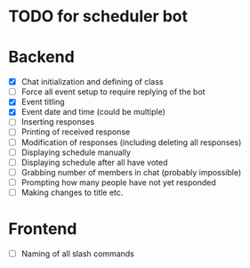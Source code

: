 # TODO for scheduler bot
# Backend
- [x] Chat initialization and defining of class
- [ ] Force all event setup to require replying of the bot
- [x] Event titling
- [x] Event date and time (could be multiple)
- [ ] Inserting responses
- [ ] Printing of received response
- [ ] Modification of responses (including deleting all responses)
- [ ] Displaying schedule manually
- [ ] Displaying schedule after all have voted
- [ ] Grabbing number of members in chat (probably impossible)
- [ ] Prompting how many people have not yet responded
- [ ] Making changes to title etc.

# Frontend
- [ ] Naming of all slash commands